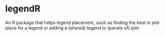 # legendR
An R package that helps legend placement, such as finding the best in plot place for a legend
or adding a (shared) legend to (panels of) plot
